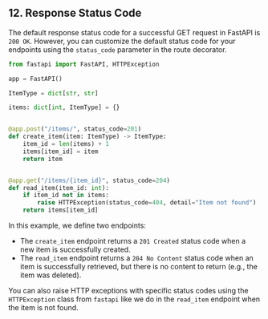 ## 12. Response Status Code

The default response status code for a successful GET request in FastAPI is `200 OK`. However, you can customize the default status code for your endpoints using the `status_code` parameter in the route decorator.

```python
from fastapi import FastAPI, HTTPException

app = FastAPI()

ItemType = dict[str, str]

items: dict[int, ItemType] = {}


@app.post("/items/", status_code=201)
def create_item(item: ItemType) -> ItemType:
    item_id = len(items) + 1
    items[item_id] = item
    return item


@app.get("/items/{item_id}", status_code=204)
def read_item(item_id: int):
    if item_id not in items:
        raise HTTPException(status_code=404, detail="Item not found")
    return items[item_id]
```

In this example, we define two endpoints:

- The `create_item` endpoint returns a `201 Created` status code when a new item is successfully created.
- The `read_item` endpoint returns a `204 No Content` status code when an item is successfully retrieved, but there is no content to return (e.g., the item was deleted).

You can also raise HTTP exceptions with specific status codes using the `HTTPException` class from `fastapi` like we do in the `read_item` endpoint when the item is not found.